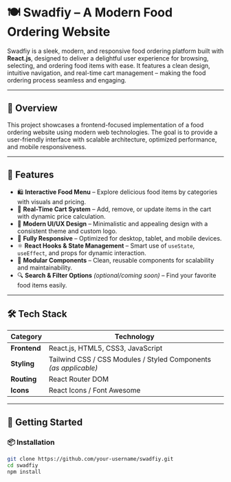 # 🍽️ Swadfiy – A Modern Food Ordering Website

Swadfiy is a sleek, modern, and responsive food ordering platform built with **React.js**, designed to deliver a delightful user experience for browsing, selecting, and ordering food items with ease. It features a clean design, intuitive navigation, and real-time cart management – making the food ordering process seamless and engaging.

---

## 📌 Overview

This project showcases a frontend-focused implementation of a food ordering website using modern web technologies. The goal is to provide a user-friendly interface with scalable architecture, optimized performance, and mobile responsiveness.

---

## 🚀 Features

- 🛍️ **Interactive Food Menu** – Explore delicious food items by categories with visuals and pricing.
- 🛒 **Real-Time Cart System** – Add, remove, or update items in the cart with dynamic price calculation.
- 🎨 **Modern UI/UX Design** – Minimalistic and appealing design with a consistent theme and custom logo.
- 📱 **Fully Responsive** – Optimized for desktop, tablet, and mobile devices.
- ⚛️ **React Hooks & State Management** – Smart use of `useState`, `useEffect`, and props for dynamic interaction.
- 🧩 **Modular Components** – Clean, reusable components for scalability and maintainability.
- 🔍 **Search & Filter Options** *(optional/coming soon)* – Find your favorite food items easily.

---

## 🛠️ Tech Stack

| Category    | Technology                                |
|-------------|--------------------------------------------|
| **Frontend** | React.js, HTML5, CSS3, JavaScript          |
| **Styling**  | Tailwind CSS / CSS Modules / Styled Components *(as applicable)* |
| **Routing**  | React Router DOM                          |
| **Icons**    | React Icons / Font Awesome                |

---

## 🧪 Getting Started

### 📦 Installation

```bash
git clone https://github.com/your-username/swadfiy.git
cd swadfiy
npm install
